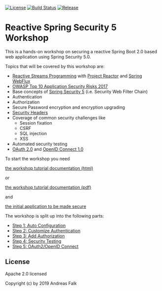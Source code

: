 [![License](https://img.shields.io/badge/License-Apache%20License%202.0-brightgreen.svg)][1]
[![Build Status](https://travis-ci.org/andifalk/reactive-spring-security-5-workshop.svg?branch=master)](https://travis-ci.org/andifalk/reactive-spring-security-5-workshop)
[![Release](https://img.shields.io/github/release/andifalk/reactive-spring-security-5-workshop.svg?style=flat)](https://github.com/andifalk/reactive-spring-security-5-workshop/releases)

# Reactive Spring Security 5 Workshop

This is a hands-on workshop on securing a reactive Spring Boot 2.0 based web application using Spring Security 5.0.

Topics that will be covered by this workshop are:

* [Reactive Streams Programming](http://www.reactive-streams.org/) with [Project Reactor](https://projectreactor.io) and [Spring WebFlux](https://docs.spring.io/spring/docs/current/spring-framework-reference/web-reactive.html)
* [OWASP Top 10 Application Security Risks 2017](https://www.owasp.org/index.php/Top_10-2017_Top_10)
* Base concepts of [Spring Security 5](https://spring.io/projects/spring-security) (i.e. Security Web Filter Chain)
* Authentication
* Authorization
* Secure Password encryption and encryption upgrading
* [Security Headers](https://securityheaders.com)
* Coverage of common security challenges like
  * Session fixation
  * CSRF
  * SQL injection
  * XSS
* Automated security testing
* [OAuth 2.0](https://tools.ietf.org/html/rfc6749) and [OpenID Connect 1.0](https://openid.net/specs/openid-connect-core-1_0.html)

To start the workshop you need

[the workshop tutorial documentation (html)](https://andifalk.github.io/reactive-spring-security-5-workshop/)

or

[the workshop tutorial documentation (pdf)](https://github.com/andifalk/reactive-spring-security-5-workshop/raw/master/docs/index.pdf)

and 

[the initial application to be made secure](https://github.com/andifalk/reactive-spring-security-5-workshop/tree/master/00-library-server)

The workshop is split up into the following parts:

* [Step 1: Auto Configuration](https://andifalk.github.io/reactive-spring-security-5-workshop/#_step_1_auto_configuration)
* [Step 2: Customize Authentication](https://andifalk.github.io/reactive-spring-security-5-workshop/#_step_2_customize_authentication)
* [Step 3: Add Authorization](https://andifalk.github.io/reactive-spring-security-5-workshop/#_step_3_add_authorization)
* [Step 4: Security Testing](https://andifalk.github.io/reactive-spring-security-5-workshop/#_step_4_security_testing)
* [Step 5: OAuth2/OpenID Connect](https://andifalk.github.io/reactive-spring-security-5-workshop/#_step_5_oauth2)


## License

Apache 2.0 licensed

Copyright (c) by 2019 Andreas Falk

[1]:http://www.apache.org/licenses/LICENSE-2.0.txt